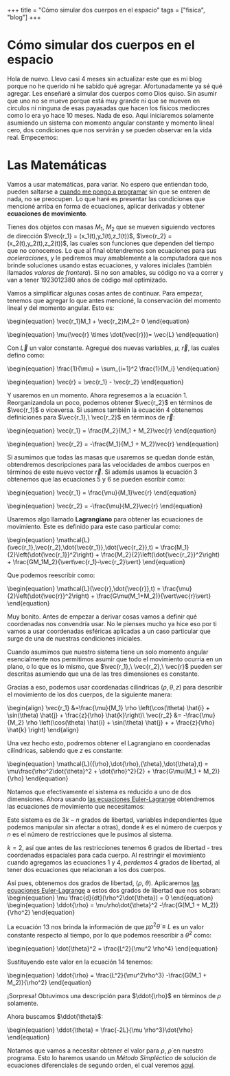 +++
title = "Cómo simular dos cuerpos en el espacio"
tags = ["fisica", "blog"]
+++

# Cómo simular dos cuerpos en el espacio

Hola de nuevo. Llevo casi 4 meses sin actualizar este que es mi blog porque no he querido ni he sabido qué agregar. Afortunadamente ya sé qué agregar. Les enseñaré a simular dos cuerpos como Dios quiso. Sin asumir que uno no se mueve porque está muy grande ni que se mueven en circulos ni ninguna de esas payasadas que hacen los físicos mediocres como lo era yo hace 10 meses. Nada de eso. Aqui iniciaremos solamente asumiendo un sistema con momento angular constante y momento lineal cero, dos condiciones que nos servirán y se pueden observar en la vida real. Empecemos:

# Las Matemáticas

Vamos a usar matemáticas, para variar. No espero que entiendan todo, pueden saltarse a [cuando me pongo a programar](../orbital2) sin que se enteren de nada, no se preocupen. Lo que haré es presentar las condiciones que mencioné arriba en forma de ecuaciones, aplicar derivadas y obtener **ecuaciones de movimiento**.

Tienes dos objetos con masas $M_1$, $M_2$ que se mueven siguiendo vectores de dirección $\vec{r_1} = (x_1(t),y_1(t),z_1(t))$, $\vec{r_2} = (x_2(t),y_2(t),z_2(t))$, las cuales son funciones que dependen del tiempo que no conocemos. Lo que al final obtendremos son ecuaciones para sus _aceleraciones_, y le pediremos muy amablemente a la computadora que nos brinde soluciones usando estas ecuaciones, y valores iniciales (también llamados _valores de frontera_). Si no son amables, su código no va a correr y van a tener $1923012380$ años de código mal optimizado.

Vamos a simplificar algunas cosas antes de continuar. Para empezar, tenemos que agregar lo que antes mencioné, la conservación del momento lineal y del momento angular. Esto es:

\begin{equation} 
\vec{r_1}M_1 + \vec{r_2}M_2= 0
\end{equation}

\begin{equation}
\mu(\vec{r} \times \dot{\vec{r}})= \vec{L}
\end{equation}

Con $\vec{L}$ un valor constante. Agregué dos nuevas variables, $\mu,\ \vec{r}$, las cuales defino como:

\begin{equation}
\frac{1}{\mu} = \sum_{i=1}^2 \frac{1}{M_i}
\end{equation}

\begin{equation}
\vec{r} = \vec{r_1} - \vec{r_2}
\end{equation}

Y usaremos en un momento. Ahora regresemos a la ecuación 1. Reorganizandola un poco, podemos obtener $\vec{r_2}$ en términos de $\vec{r_1}$ o viceversa. Si usamos también la ecuación 4 obtenemos definiciones para $\vec{r_1},\ \vec{r_2}$ en términos de $\vec{r}$:

\begin{equation}
\vec{r_1} = \frac{M_2}{M_1 + M_2}\vec{r}
\end{equation}

\begin{equation}
\vec{r_2} = -\frac{M_1}{M_1 + M_2}\vec{r}
\end{equation}

Si asumimos que todas las masas que usaremos se quedan donde están, obtendremos descripciones para las velocidades de ambos cuerpos en términos de este nuevo vector $\vec{r}$. Si además usamos la ecuación 3 obtenemos que las ecuaciones 5 y 6 se pueden escribir como:

\begin{equation}
\vec{r_1} = \frac{\mu}{M_1}\vec{r}
\end{equation}

\begin{equation}
\vec{r_2} = -\frac{\mu}{M_2}\vec{r}
\end{equation}

Usaremos algo llamado **Lagrangiano** para obtener las ecuaciones de movimiento. Este es definido para este caso particular como:

\begin{equation}
\mathcal{L}(\vec{r_1},\vec{r_2},\dot{\vec{r_1}},\dot{\vec{r_2}},t) = \frac{M_1}{2}\left(\dot{\vec{r_1}}^2\right) + \frac{M_2}{2}\left(\dot{\vec{r_2}}^2\right) + \frac{GM_1M_2}{\vert\vec{r_1}-\vec{r_2}\vert}
\end{equation}

Que podemos reescribir como:

\begin{equation}
\mathcal{L}(\vec{r},\dot{\vec{r}},t) = \frac{\mu}{2}\left(\dot{\vec{r}}^2\right) + \frac{G\mu(M_1+M_2)}{\vert\vec{r}\vert}
\end{equation}

Muy bonito. Antes de empezar a derivar cosas vamos a definir qué coordenadas nos convendría usar. No le pienses mucho ya hice eso por ti vamos a usar coordenadas esféricas aplicadas a un caso particular que surge de una de nuestras condiciones iniciales.

Cuando asumimos que nuestro sistema tiene un solo momento angular esencialmente nos permitimos asumir que todo el movimiento ocurria en un plano, o lo que es lo mismo, que $\vec{r_1},\ \vec{r_2},\ \vec{r}$ pueden ser descritas asumiendo que una de las tres dimensiones es constante.

Gracias a eso, podemos usar coordenadas cilindricas $(\rho, \theta, z)$ para describir el movimiento de los dos cuerpos, de la siguiente manera:

\begin{align}
    \vec{r_1} &=\frac{\mu}{M_1} \rho \left(\cos(\theta) \hat{i} + \sin(\theta) \hat{j} + \frac{z}{\rho} \hat{k}\right)\\
    \vec{r_2} &= -\frac{\mu}{M_2} \rho \left(\cos(\theta) \hat{i} + \sin(\theta) \hat{j} + + \frac{z}{\rho} \hat{k} \right)
\end{align}

Una vez hecho esto, podremos obtener el Lagrangiano en coordenadas cilíndricas, sabiendo que $z$ es constante:

\begin{equation}
    \mathcal{L}({\rho},\dot{\rho},{\theta},\dot{\theta},t) = \mu\frac{\rho^2\dot{\theta}^2 + \dot{\rho}^2}{2} + \frac{G\mu(M_1 + M_2)}{\rho}
\end{equation}

Notamos que efectivamente el sistema es reducido a uno de dos dimensiones. Ahora usando [las ecuaciones Euler-Lagrange](https://academia-lab.com/enciclopedia/ecuacion-de-euler-lagrange/) obtendremos las ecuaciones de movimiento que necesitamos:

Este sistema es de $3k - n$ grados de libertad, variables independientes (que podemos manipular sin afectar a otras), donde $k$ es el número de cuerpos y $n$ es el número de restricciones que le pusimos al sistema. 

$k = 2$, así que antes de las restricciones tenemos 6 grados de libertad - tres coordenadas espaciales para cada cuerpo. Al restringir el movimiento cuando agregamos las ecuaciones 1 y 4, *perdemos* 4 grados de libertad, al tener dos ecuaciones que relacionan a los dos cuerpos.

Así pues, obtenemos dos grados de libertad, $\left(\rho,\ \theta\right)$. Aplicaremos [las ecuaciones Euler-Lagrange](https://academia-lab.com/enciclopedia/ecuacion-de-euler-lagrange/) a estos dos grados de libertad que nos sobran:
\begin{equation}
    \mu \frac{d}{dt}(\rho^2\dot{\theta}) = 0
\end{equation}
\begin{equation}
    \ddot{\rho} = \mu\rho\dot{\theta}^2 -\frac{G(M_1 + M_2)}{\rho^2}
\end{equation}

La ecuación 13 nos brinda la información de que $\mu \rho^2\dot{\theta} \equiv L$ es un valor constante respecto al tiempo, por lo que podemos reescribir a $\dot{\theta}^2$ como:

\begin{equation}
    \dot{\theta}^2 = \frac{L^2}{\mu^2 \rho^4}
\end{equation}

Sustituyendo este valor en la ecuación 14 tenemos:

\begin{equation}
    \ddot{\rho} = \frac{L^2}{\mu^2\rho^3} -\frac{G(M_1 + M_2)}{\rho^2}
\end{equation}

¡Sorpresa! Obtuvimos una descripción para $\ddot{\rho}$ en términos de $\rho$ solamente. 

Ahora buscamos $\ddot{\theta}$:


\begin{equation}
    \ddot{\theta} = \frac{-2L}{\mu \rho^3}\dot{\rho}
\end{equation}

Notamos que vamos a necesitar obtener el valor para $\rho,\  \dot{\rho}$ en nuestro programa. Esto lo haremos usando un *Método Simpléctico* de solución de ecuaciones diferenciales de segundo orden, el cual veremos [aquí](../orbital2).